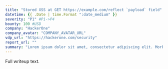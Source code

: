 ```yaml
---
title: "Stored XSS at GET https://example.com/reflect `payload` field"  #█
datetime: {{ .Date | time.Format ":date_medium" }}
severity: "P1" #P1->P4
bounty: 100 #USD
company: "HackerOne"
company_avatar: "COMPANY_AVATAR_URL"
vdp_url: "https://hackerone.com/security"
report_url: ""
summary: "Lorem ipsum dolor sit amet, consectetur adipiscing elit. Morbi sed ante eros. Etiam felis justo, rutrum non rutrum a, dignissim eu elit. Duis mollis maximus augue ut auctor. Cras interdum ultricies turpis, et congue odio. Interdum et malesuada fames ac ante ipsum primis in faucibus. Fusce est justo, accumsan vitae."
---
```

Full writeup text.
